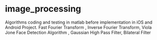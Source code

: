 # image_processing
Algorithms coding and testing in matlab before implementation in iOS and Android Project.
Fast Fourier Transform , 
Inverse Fourier Transform, 
Viola Jone Face Detection Algorithm , 
Gaussian High Pass Filter,
Bilateral Filter
